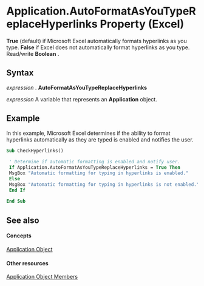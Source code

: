 
# Application.AutoFormatAsYouTypeReplaceHyperlinks Property (Excel)

 **True** (default) if Microsoft Excel automatically formats hyperlinks as you type. **False** if Excel does not automatically format hyperlinks as you type. Read/write **Boolean** .


## Syntax

 _expression_ . **AutoFormatAsYouTypeReplaceHyperlinks**

 _expression_ A variable that represents an **Application** object.


## Example

In this example, Microsoft Excel determines if the ability to format hyperlinks automatically as they are typed is enabled and notifies the user.


```vb
Sub CheckHyperlinks() 
 
 ' Determine if automatic formatting is enabled and notify user. 
 If Application.AutoFormatAsYouTypeReplaceHyperlinks = True Then 
 MsgBox "Automatic formatting for typing in hyperlinks is enabled." 
 Else 
 MsgBox "Automatic formatting for typing in hyperlinks is not enabled." 
 End If 
 
End Sub
```


## See also


#### Concepts


[Application Object](19b73597-5cf9-4f56-8227-b5211f657f6f.md)
#### Other resources


[Application Object Members](4cb9ca42-8d07-cc9c-2d80-4eb9a5921e1e.md)
